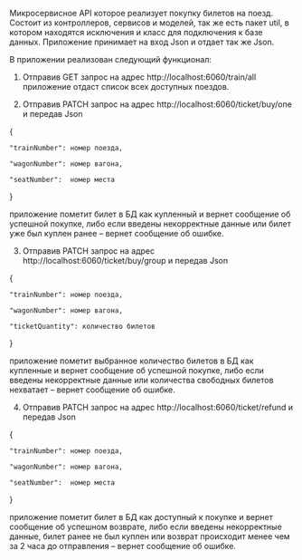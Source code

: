 Микросервисное  API которое реализует покупку билетов на поезд. Состоит из контроллеров, сервисов и моделей, так же есть пакет util, 
в котором находятся исключения и класс для подключения к базе данных. Приложение принимает на вход Json и отдает так же Json. 

В приложении реализован следующий функционал:

1.	Отправив GET запрос на адрес http://localhost:6060/train/all приложение отдаст список всех доступных поездов.

2.	Отправив PATCH запрос на адрес http://localhost:6060/ticket/buy/one  и передав Json
   
{
   
    "trainNumber": номер поезда,
  
    "wagonNumber": номер вагона,
  
    "seatNumber":  номер места
   
}

 приложение пометит билет в БД как купленный и вернет сообщение об успешной покупке, либо если введены некорректные данные или
билет уже был куплен ранее – вернет сообщение об ошибке.

3.	Отправив PATCH запрос на адрес http://localhost:6060/ticket/buy/group  и передав Json
   
{
  
    "trainNumber": номер поезда,
   
    "wagonNumber": номер вагона,

    "ticketQuantity": количество билетов
}

приложение пометит выбранное количество билетов в БД как купленные и вернет сообщение об успешной покупке,
 либо если введены некорректные данные или количества свободных билетов нехватает – вернет сообщение об ошибке.

4.	Отправив PATCH запрос на адрес http://localhost:6060/ticket/refund  и передав Json
   
{
   
    "trainNumber": номер поезда,   

    "wagonNumber": номер вагона,

    "seatNumber":  номер места
   
} 
   
приложение пометит билет в БД как доступный к покупке и вернет сообщение об успешном возврате, либо если введены некорректные данные,
билет ранее не был куплен или возврат происходит менее чем за 2 часа до отправления – вернет сообщение об ошибке.
